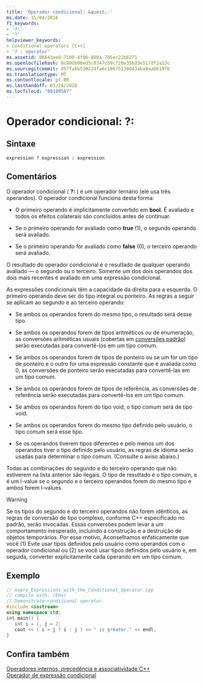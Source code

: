 ```yaml
---
title: 'Operador condicional: &quest;:'
ms.date: 11/04/2016
f1_keywords:
- '?:'
- '?'
helpviewer_keywords:
- conditional operators [C++]
- '? : operator'
ms.assetid: 88643ee8-7100-4f86-880a-705ec22b6271
ms.openlocfilehash: 8c00db06ed5c0347cb9c720e35bd3e517df2a13c
ms.sourcegitcommit: 857fa6b530224fa6c18675138043aba9aa0619fb
ms.translationtype: MT
ms.contentlocale: pt-BR
ms.lasthandoff: 03/24/2020
ms.locfileid: "80189567"
---
```

# <a name="conditional-operator-quest-"></a>Operador condicional: &quest;:

## <a name="syntax"></a>Sintaxe

```
expression ? expression : expression
```

## <a name="remarks"></a>Comentários

O operador condicional ( **?:** ) é um operador ternário (ele usa três operandos). O operador condicional funciona desta forma:

- O primeiro operando é implicitamente convertido em **bool**. É avaliado e todos os efeitos colaterais são concluídos antes de continuar.

- Se o primeiro operando for avaliado como **true** (1), o segundo operando será avaliado.

- Se o primeiro operando for avaliado como **false** (0), o terceiro operando será avaliado.

O resultado do operador condicional é o resultado de qualquer operando avaliado — o segundo ou o terceiro. Somente um dos dois operandos dos dois mais recentes é avaliado em uma expressão condicional.

As expressões condicionais têm a capacidade da direita para a esquerda. O primeiro operando deve ser do tipo integral ou ponteiro. As regras a seguir se aplicam ao segundo e ao terceiro operando:

- Se ambos os operandos forem do mesmo tipo, o resultado será desse tipo.

- Se ambos os operandos forem de tipos aritméticos ou de enumeração, as conversões aritméticas usuais (cobertas em [conversões padrão](standard-conversions.md)) serão executadas para convertê-los em um tipo comum.

- Se ambos os operandos forem de tipos de ponteiro ou se um for um tipo de ponteiro e o outro for uma expressão constante que é avaliada como 0, as conversões de ponteiro serão executadas para convertê-las em um tipo comum.

- Se ambos os operandos forem de tipos de referência, as conversões de referência serão executadas para convertê-los em um tipo comum.

- Se ambos os operandos forem do tipo void, o tipo comum será de tipo void.

- Se ambos os operandos forem do mesmo tipo definido pelo usuário, o tipo comum será esse tipo.

- Se os operandos tiverem tipos diferentes e pelo menos um dos operandos tiver o tipo definido pelo usuário, as regras de idioma serão usadas para determinar o tipo comum. (Consulte o aviso abaixo.)

Todas as combinações do segundo e do terceiro operando que não estiverem na lista anterior são ilegais. O tipo de resultado é o tipo comum, e é um l-value se o segundo e o terceiro operandos forem do mesmo tipo e ambos forem l-values.

> [!WARNING]
>  Se os tipos do segundo e do terceiro operandos não forem idênticos, as regras de conversão de tipo complexo, conforme C++ especificado no padrão, serão invocadas. Essas conversões podem levar a um comportamento inesperado, incluindo a construção e a destruição de objetos temporários. Por esse motivo, Aconselhamos enfaticamente que você (1) Evite usar tipos definidos pelo usuário como operandos com o operador condicional ou (2) se você usar tipos definidos pelo usuário e, em seguida, converter explicitamente cada operando em um tipo comum.

## <a name="example"></a>Exemplo

```cpp
// expre_Expressions_with_the_Conditional_Operator.cpp
// compile with: /EHsc
// Demonstrate conditional operator
#include <iostream>
using namespace std;
int main() {
   int i = 1, j = 2;
   cout << ( i > j ? i : j ) << " is greater." << endl;
}
```

## <a name="see-also"></a>Confira também

[Operadores internos, precedência e associatividade C++](../cpp/cpp-built-in-operators-precedence-and-associativity.md)<br/>
[Operador de expressão condicional](../c-language/conditional-expression-operator.md)
